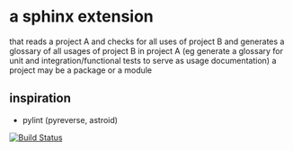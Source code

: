 a sphinx extension
==================
that reads a project A and checks for all uses of project B and
generates a glossary of all usages of project B in project A
(eg generate a glossary for unit and integration/functional tests to serve as
usage documentation)
a project may be a package or a module

inspiration
-----------
* pylint (pyreverse, astroid)


[![Build Status](https://travis-ci.org/michaelhaberler/glossario.svg?branch=master)](https://travis-ci.org/michaelhaberler/glossario)
